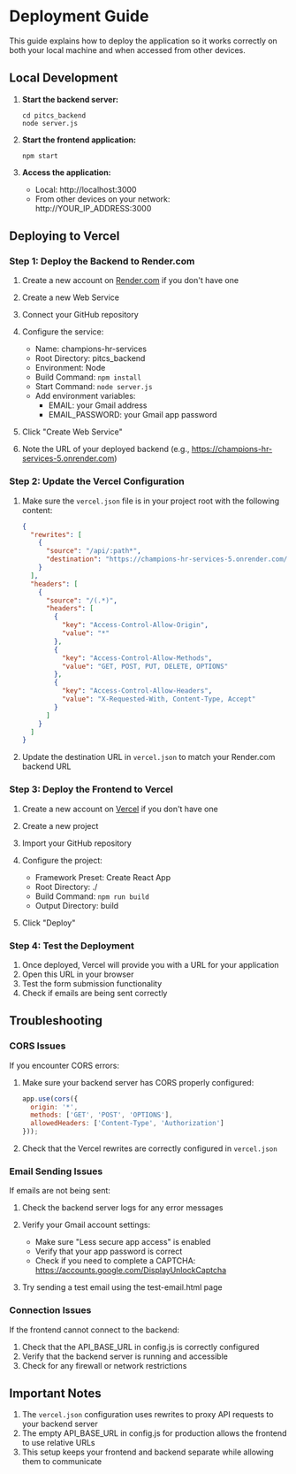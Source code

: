 # Deployment Guide

This guide explains how to deploy the application so it works correctly on both your local machine and when accessed from other devices.

## Local Development

1. **Start the backend server:**
   ```
   cd pitcs_backend
   node server.js
   ```

2. **Start the frontend application:**
   ```
   npm start
   ```

3. **Access the application:**
   - Local: http://localhost:3000
   - From other devices on your network: http://YOUR_IP_ADDRESS:3000

## Deploying to Vercel

### Step 1: Deploy the Backend to Render.com

1. Create a new account on [Render.com](https://render.com) if you don't have one
2. Create a new Web Service
3. Connect your GitHub repository
4. Configure the service:
   - Name: champions-hr-services
   - Root Directory: pitcs_backend
   - Environment: Node
   - Build Command: `npm install`
   - Start Command: `node server.js`
   - Add environment variables:
     - EMAIL: your Gmail address
     - EMAIL_PASSWORD: your Gmail app password

5. Click "Create Web Service"
6. Note the URL of your deployed backend (e.g., https://champions-hr-services-5.onrender.com)

### Step 2: Update the Vercel Configuration

1. Make sure the `vercel.json` file is in your project root with the following content:
   ```json
   {
     "rewrites": [
       {
         "source": "/api/:path*",
         "destination": "https://champions-hr-services-5.onrender.com/api/:path*"
       }
     ],
     "headers": [
       {
         "source": "/(.*)",
         "headers": [
           {
             "key": "Access-Control-Allow-Origin",
             "value": "*"
           },
           {
             "key": "Access-Control-Allow-Methods",
             "value": "GET, POST, PUT, DELETE, OPTIONS"
           },
           {
             "key": "Access-Control-Allow-Headers",
             "value": "X-Requested-With, Content-Type, Accept"
           }
         ]
       }
     ]
   }
   ```

2. Update the destination URL in `vercel.json` to match your Render.com backend URL

### Step 3: Deploy the Frontend to Vercel

1. Create a new account on [Vercel](https://vercel.com) if you don't have one
2. Create a new project
3. Import your GitHub repository
4. Configure the project:
   - Framework Preset: Create React App
   - Root Directory: ./
   - Build Command: `npm run build`
   - Output Directory: build

5. Click "Deploy"

### Step 4: Test the Deployment

1. Once deployed, Vercel will provide you with a URL for your application
2. Open this URL in your browser
3. Test the form submission functionality
4. Check if emails are being sent correctly

## Troubleshooting

### CORS Issues

If you encounter CORS errors:

1. Make sure your backend server has CORS properly configured:
   ```javascript
   app.use(cors({
     origin: '*',
     methods: ['GET', 'POST', 'OPTIONS'],
     allowedHeaders: ['Content-Type', 'Authorization']
   }));
   ```

2. Check that the Vercel rewrites are correctly configured in `vercel.json`

### Email Sending Issues

If emails are not being sent:

1. Check the backend server logs for any error messages
2. Verify your Gmail account settings:
   - Make sure "Less secure app access" is enabled
   - Verify that your app password is correct
   - Check if you need to complete a CAPTCHA: https://accounts.google.com/DisplayUnlockCaptcha

3. Try sending a test email using the test-email.html page

### Connection Issues

If the frontend cannot connect to the backend:

1. Check that the API_BASE_URL in config.js is correctly configured
2. Verify that the backend server is running and accessible
3. Check for any firewall or network restrictions

## Important Notes

1. The `vercel.json` configuration uses rewrites to proxy API requests to your backend server
2. The empty API_BASE_URL in config.js for production allows the frontend to use relative URLs
3. This setup keeps your frontend and backend separate while allowing them to communicate
